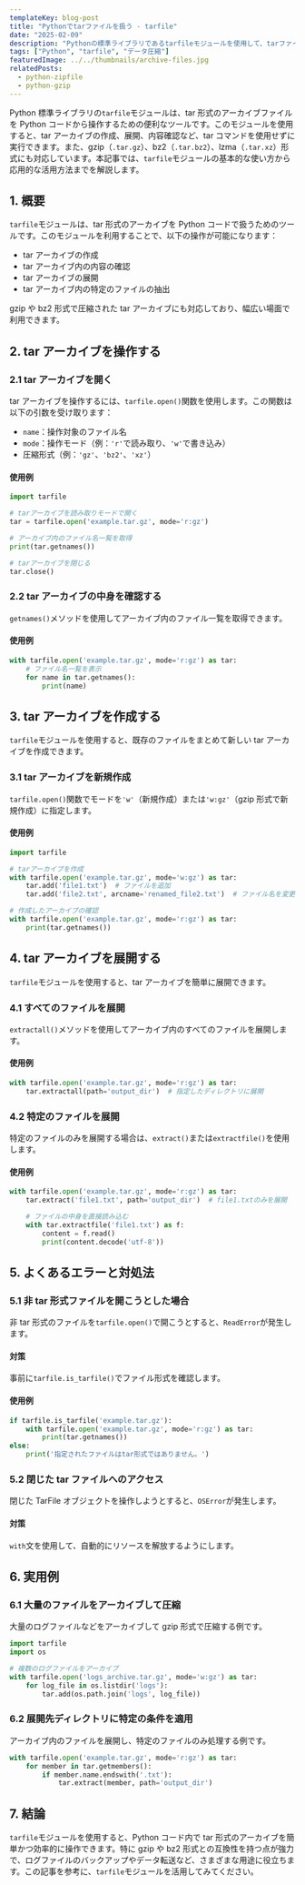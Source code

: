 ```yaml
---
templateKey: blog-post
title: "Pythonでtarファイルを扱う - tarfile"
date: "2025-02-09"
description: "Pythonの標準ライブラリであるtarfileモジュールを使用して、tarファイルの作成、展開、操作方法を詳しく解説します。gzipやbz2形式の圧縮アーカイブの扱い方や便利なユースケースについても網羅しています。"
tags: ["Python", "tarfile", "データ圧縮"]
featuredImage: ../../thumbnails/archive-files.jpg
relatedPosts:
  - python-zipfile
  - python-gzip
---
```


Python 標準ライブラリの`tarfile`モジュールは、tar 形式のアーカイブファイルを Python コードから操作するための便利なツールです。このモジュールを使用すると、tar アーカイブの作成、展開、内容確認など、tar コマンドを使用せずに実行できます。また、gzip（`.tar.gz`）、bz2（`.tar.bz2`）、lzma（`.tar.xz`）形式にも対応しています。本記事では、`tarfile`モジュールの基本的な使い方から応用的な活用方法までを解説します。

## 1. 概要

`tarfile`モジュールは、tar 形式のアーカイブを Python コードで扱うためのツールです。このモジュールを利用することで、以下の操作が可能になります：

- tar アーカイブの作成
- tar アーカイブ内の内容の確認
- tar アーカイブの展開
- tar アーカイブ内の特定のファイルの抽出

gzip や bz2 形式で圧縮された tar アーカイブにも対応しており、幅広い場面で利用できます。

## 2. tar アーカイブを操作する

### 2.1 tar アーカイブを開く

tar アーカイブを操作するには、`tarfile.open()`関数を使用します。この関数は以下の引数を受け取ります：

- `name`：操作対象のファイル名
- `mode`：操作モード（例：`'r'`で読み取り、`'w'`で書き込み）
- 圧縮形式（例：`'gz'`、`'bz2'`、`'xz'`）

#### 使用例

```python
import tarfile

# tarアーカイブを読み取りモードで開く
tar = tarfile.open('example.tar.gz', mode='r:gz')

# アーカイブ内のファイル名一覧を取得
print(tar.getnames())

# tarアーカイブを閉じる
tar.close()
```

### 2.2 tar アーカイブの中身を確認する

`getnames()`メソッドを使用してアーカイブ内のファイル一覧を取得できます。

#### 使用例

```python
with tarfile.open('example.tar.gz', mode='r:gz') as tar:
    # ファイル名一覧を表示
    for name in tar.getnames():
        print(name)
```

## 3. tar アーカイブを作成する

`tarfile`モジュールを使用すると、既存のファイルをまとめて新しい tar アーカイブを作成できます。

### 3.1 tar アーカイブを新規作成

`tarfile.open()`関数でモードを`'w'`（新規作成）または`'w:gz'`（gzip 形式で新規作成）に指定します。

#### 使用例

```python
import tarfile

# tarアーカイブを作成
with tarfile.open('example.tar.gz', mode='w:gz') as tar:
    tar.add('file1.txt')  # ファイルを追加
    tar.add('file2.txt', arcname='renamed_file2.txt')  # ファイル名を変更して追加

# 作成したアーカイブの確認
with tarfile.open('example.tar.gz', mode='r:gz') as tar:
    print(tar.getnames())
```

## 4. tar アーカイブを展開する

`tarfile`モジュールを使用すると、tar アーカイブを簡単に展開できます。

### 4.1 すべてのファイルを展開

`extractall()`メソッドを使用してアーカイブ内のすべてのファイルを展開します。

#### 使用例

```python
with tarfile.open('example.tar.gz', mode='r:gz') as tar:
    tar.extractall(path='output_dir')  # 指定したディレクトリに展開
```

### 4.2 特定のファイルを展開

特定のファイルのみを展開する場合は、`extract()`または`extractfile()`を使用します。

#### 使用例

```python
with tarfile.open('example.tar.gz', mode='r:gz') as tar:
    tar.extract('file1.txt', path='output_dir')  # file1.txtのみを展開

    # ファイルの中身を直接読み込む
    with tar.extractfile('file1.txt') as f:
        content = f.read()
        print(content.decode('utf-8'))
```

## 5. よくあるエラーと対処法

### 5.1 非 tar 形式ファイルを開こうとした場合

非 tar 形式のファイルを`tarfile.open()`で開こうとすると、`ReadError`が発生します。

#### 対策

事前に`tarfile.is_tarfile()`でファイル形式を確認します。

#### 使用例

```python
if tarfile.is_tarfile('example.tar.gz'):
    with tarfile.open('example.tar.gz', mode='r:gz') as tar:
        print(tar.getnames())
else:
    print('指定されたファイルはtar形式ではありません。')
```

### 5.2 閉じた tar ファイルへのアクセス

閉じた TarFile オブジェクトを操作しようとすると、`OSError`が発生します。

#### 対策

`with`文を使用して、自動的にリソースを解放するようにします。

## 6. 実用例

### 6.1 大量のファイルをアーカイブして圧縮

大量のログファイルなどをアーカイブして gzip 形式で圧縮する例です。

```python
import tarfile
import os

# 複数のログファイルをアーカイブ
with tarfile.open('logs_archive.tar.gz', mode='w:gz') as tar:
    for log_file in os.listdir('logs'):
        tar.add(os.path.join('logs', log_file))
```

### 6.2 展開先ディレクトリに特定の条件を適用

アーカイブ内のファイルを展開し、特定のファイルのみ処理する例です。

```python
with tarfile.open('example.tar.gz', mode='r:gz') as tar:
    for member in tar.getmembers():
        if member.name.endswith('.txt'):
            tar.extract(member, path='output_dir')
```

## 7. 結論

`tarfile`モジュールを使用すると、Python コード内で tar 形式のアーカイブを簡単かつ効率的に操作できます。特に gzip や bz2 形式との互換性を持つ点が強力で、ログファイルのバックアップやデータ転送など、さまざまな用途に役立ちます。この記事を参考に、`tarfile`モジュールを活用してみてください。
